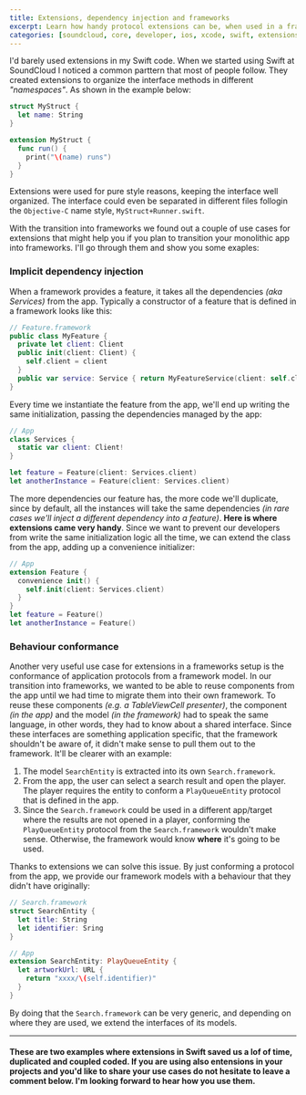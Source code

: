 ```yaml
---
title: Extensions, dependency injection and frameworks
excerpt: Learn how handy protocol extensions can be, when used in a frameworks architecture.
categories: [soundcloud, core, developer, ios, xcode, swift, extensionss]
---
```


I'd barely used extensions in my Swift code. When we started using Swift at SoundCloud I noticed a common parttern that most of people follow. They created extensions to organize the interface methods in different _"namespaces"_. As shown in the example below:

```swift
struct MyStruct {
  let name: String
}

extension MyStruct {
  func run() {
    print("\(name) runs")
  }
}
```

Extensions were used for pure style reasons, keeping the interface well organized. The interface could even be separated in different files follogin the `Objective-C` name style, `MyStruct+Runner.swift`.

With the transition into frameworks we found out a couple of use cases for extensions that might help you if you plan to transition your monolithic app into frameworks. I'll go through them and show you some exaples:

### Implicit dependency injection

When a framework provides a feature, it takes all the dependencies _(aka Services)_ from the app. Typically a constructor of a feature that is defined in a framework looks like this:

```swift
// Feature.framework
public class MyFeature {
  private let client: Client
  public init(client: Client) {
    self.client = client
  }
  public var service: Service { return MyFeatureService(client: self.client) }
}

```

Every time we instantiate the feature from the app, we'll end up writing the same initialization, passing the dependencies managed by the app:

```swift
// App
class Services {
  static var client: Client!
}

let feature = Feature(client: Services.client)
let anotherInstance = Feature(client: Services.client)
```

The more dependencies our feature has, the more code we'll duplicate, since by default, all the instances will take the same dependencies _(in rare cases we'll inject a different dependency into a feature)_. **Here is where extensions came very handy**. Since we want to prevent our developers from write the same initialization logic all the time, we can extend the class from the app, adding up a convenience initializer:

```swift
// App
extension Feature {
  convenience init() {
    self.init(client: Services.client)
  }
}
let feature = Feature()
let anotherInstance = Feature()
```

### Behaviour conformance

Another very useful use case for extensions in a frameworks setup is the conformance of application protocols from a framework model. In our transition into frameworks, we wanted to be able to reuse components from the app until we had time to migrate them into their own framework. To reuse these components _(e.g. a TableViewCell presenter)_, the component _(in the app)_ and the model _(in the framework)_ had to speak the same language, in other words, they had to know about a shared interface. Since these interfaces are something application specific, that the framework shouldn't be aware of, it didn't make sense to pull them out to the framework. It'll be clearer with an example:

1. The model `SearchEntity` is extracted into its own `Search.framework`.
2. From the app, the user can select a search result and open the player. The player requires the entity to conform a `PlayQueueEntity` protocol that is defined in the app.
3. Since the `Search.framework` could be used in a different app/target where the results are not opened in a player, conforming the `PlayQueueEntity` protocol from the `Search.framework` wouldn't make sense. Otherwise, the framework would know **where** it's going to be used.

Thanks to extensions we can solve this issue. By just conforming a protocol from the app, we provide our framework models with a behaviour that they didn't have originally:

```swift
// Search.framework
struct SearchEntity {
  let title: String
  let identifier: Sring
}

// App
extension SearchEntity: PlayQueueEntity {
  let artworkUrl: URL {
    return "xxxx/\(self.identifier)"
  }
}
```

By doing that the `Search.framework` can be very generic, and depending on where they are used, we extend the interfaces of its models.

---

#### These are two examples where extensions in Swift saved us a lof of time, duplicated and coupled coded. If you are using also entensions in your projects and you'd like to share your use cases do not hesitate to leave a comment below. I'm looking forward to hear how you use them.

